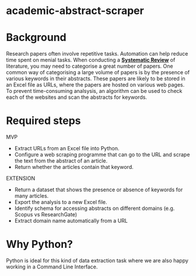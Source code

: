 # academic-abstract-scraper
# Background
Research papers often involve repetitive tasks. Automation can help reduce time spent on menial tasks.
When conducting a **[Systematic Review](https://library-guides.ucl.ac.uk/systematic-reviews/what)** of literature, you may need to categorise a great number of papers.
One common way of categorising a large volume of papers is by the presence of various keywords in their abstracts.
These papers are likely to be stored in an Excel file as URLs, where the papers are hosted on various web pages.
To prevent time-consuming analsysis, an algorithm can be used to check each of the websites and scan the abstracts for keywords.
# Required steps
MVP
- Extract URLs from an Excel file into Python.
- Configure a web scraping programme that can go to the URL and scrape the text from the abstract of an article.
- Return whether the articles contain that keyword.

EXTENSION
- Return a dataset that shows the presence or absence of keywords for many articles.
- Export the analysis to a new Excel file.
- Identify schema for accessing abstracts on different domains (e.g. Scopus vs ResearchGate)
- Extract domain name automatically from a URL
# Why Python?
Python is ideal for this kind of data extraction task where we are also happy working in a Command Line Interface.
